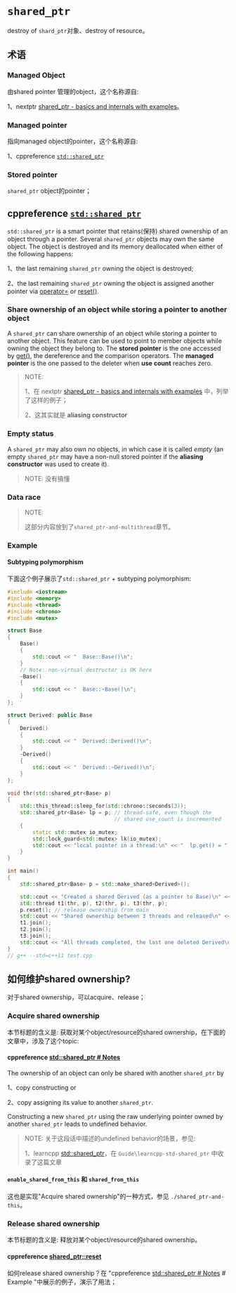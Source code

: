 # `shared_ptr`

destroy of `shard_ptr`对象、destroy of resource。

## 术语

### Managed Object

由shared pointer 管理的object，这个名称源自:

1、nextptr [shared_ptr - basics and internals with examples](https://www.nextptr.com/tutorial/ta1358374985/shared_ptr-basics-and-internals-with-examples)。

### Managed pointer

指向managed object的pointer，这个名称源自:

1、cppreference [`std::shared_ptr`](https://en.cppreference.com/w/cpp/memory/shared_ptr) 

### Stored pointer

`shared_ptr` object的pointer；

## cppreference [`std::shared_ptr`](https://en.cppreference.com/w/cpp/memory/shared_ptr) 

`std::shared_ptr` is a smart pointer that retains(保持) shared ownership of an object through a pointer. Several `shared_ptr` objects may own the same object. The object is destroyed and its memory deallocated when either of the following happens:

1、the last remaining `shared_ptr` owning the object is destroyed;

2、the last remaining `shared_ptr` owning the object is assigned another pointer via [operator=](https://en.cppreference.com/w/cpp/memory/shared_ptr/operator%3D) or [reset()](https://en.cppreference.com/w/cpp/memory/shared_ptr/reset).

### Share ownership of an object while storing a pointer to another object

A `shared_ptr` can share ownership of an object while storing a pointer to another object. This feature can be used to point to member objects while owning the object they belong to. The **stored pointer** is the one accessed by [get()](https://en.cppreference.com/w/cpp/memory/shared_ptr/get), the dereference and the comparison operators. The **managed pointer** is the one passed to the deleter when **use count** reaches zero.

> NOTE: 
>
> 1、在 nextptr [shared_ptr - basics and internals with examples](https://www.nextptr.com/tutorial/ta1358374985/shared_ptr-basics-and-internals-with-examples) 中，列举了这样的例子；
>
> 2、这其实就是 **aliasing constructor**

### Empty status

A `shared_ptr` may also own no objects, in which case it is called *empty* (an empty `shared_ptr` may have a non-null stored pointer if the **aliasing constructor** was used to create it).

> NOTE: 没有搞懂

### Data race

> NOTE: 
>
> 这部分内容放到了`shared_ptr-and-multithread`章节。

### Example

#### Subtyping polymorphism

下面这个例子展示了`std::shared_ptr` + subtyping polymorphism:

```C++
#include <iostream>
#include <memory>
#include <thread>
#include <chrono>
#include <mutex>

struct Base
{
	Base()
	{
		std::cout << "  Base::Base()\n";
	}
	// Note: non-virtual destructor is OK here
	~Base()
	{
		std::cout << "  Base::~Base()\n";
	}
};

struct Derived: public Base
{
	Derived()
	{
		std::cout << "  Derived::Derived()\n";
	}
	~Derived()
	{
		std::cout << "  Derived::~Derived()\n";
	}
};

void thr(std::shared_ptr<Base> p)
{
	std::this_thread::sleep_for(std::chrono::seconds(3));
	std::shared_ptr<Base> lp = p; // thread-safe, even though the
								  // shared use_count is incremented
	{
		static std::mutex io_mutex;
		std::lock_guard<std::mutex> lk(io_mutex);
		std::cout << "local pointer in a thread:\n" << "  lp.get() = " << lp.get() << ", lp.use_count() = " << lp.use_count() << '\n';
	}
}

int main()
{
	std::shared_ptr<Base> p = std::make_shared<Derived>();

	std::cout << "Created a shared Derived (as a pointer to Base)\n" << "  p.get() = " << p.get() << ", p.use_count() = " << p.use_count() << '\n';
	std::thread t1(thr, p), t2(thr, p), t3(thr, p);
	p.reset(); // release ownership from main
	std::cout << "Shared ownership between 3 threads and released\n" << "ownership from main:\n" << "  p.get() = " << p.get() << ", p.use_count() = " << p.use_count() << '\n';
	t1.join();
	t2.join();
	t3.join();
	std::cout << "All threads completed, the last one deleted Derived\n";
}
// g++ --std=c++11 test.cpp

```



## 如何维护shared ownership?

对于shared ownership，可以acquire、release；

### Acquire shared ownership

本节标题的含义是: 获取对某个object/resource的shared ownership，在下面的文章中，涉及了这个topic: 

#### cppreference [std::shared_ptr # Notes](https://en.cppreference.com/w/cpp/memory/shared_ptr)

The ownership of an object can only be shared with another `shared_ptr` by 

1、copy constructing or 

2、copy assigning its value to another `shared_ptr`. 

Constructing a new `shared_ptr` using the raw underlying pointer owned by another `shared_ptr` leads to undefined behavior.

> NOTE: 关于这段话中描述的undefined behavior的场景，参见:
>
> 1、learncpp [std::shared_ptr](https://www.learncpp.com/cpp-tutorial/15-6-stdshared_ptr/)，在 `Guide\learncpp-std-shared_ptr` 中收录了这篇文章
>
> 

####  `enable_shared_from_this` 和 `shared_from_this`

这也是实现"Acquire shared ownership"的一种方式，参见 `./shared_ptr-and-this`。

### Release shared ownership

本节标题的含义是: 释放对某个object/resource的shared ownership。

#### cppreference [shared_ptr::reset](https://en.cppreference.com/w/cpp/memory/shared_ptr/reset)

如何release shared ownership？在 "cppreference [std::shared_ptr # Notes](https://en.cppreference.com/w/cpp/memory/shared_ptr) # Example "中展示的例子，演示了用法；
